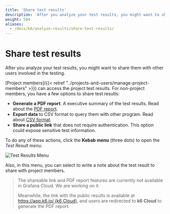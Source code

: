 ```yaml
---
title: 'Share test results'
description: 'After you analyze your test results, you might want to share them with other users involved in the testing'
weight: 504
aliases:
  - /docs/k6/analyze-results/share-test-results/
---
```


# Share test results

After you analyze your test results, you might want to share them with other users involved in the testing.

[Project members]({{< relref "../projects-and-users/manage-project-members" >}}) can access the project test results. For non-project members, you have a few options to share test results:

- **Generate a PDF report**. A executive summary of the test results. Read about the [PDF report](https://k6.io/docs/cloud/analyzing-results/result-export/#generate-a-pdf-report).
- **Export data** to CSV format to query them with other program. Read about [CSV format](https://k6.io/docs/cloud/analyzing-results/result-export/#export-as-csv).
- **Share a public link** that does not require authentication. This option could expose sensitive test information.

To do any of these actions, click the **Kebab menu** (three dots) to open the *Test Result menu*.

![Test Results Menu](/media/docs/k6/test-results-menu.png)

Also, in this menu, you can select to write a note about the test result to share with project members.

> The shareable link and PDF report features are currently not available in Grafana Cloud. We are working on it.
>
> Meanwhile, the link with the public results is available at [https://app.k6.io/ (k6 Cloud)](https://app.k6.io/), and users are redirected to **k6 Cloud** to generate the PDF report.
